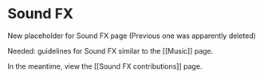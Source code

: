 Sound FX
========

New placeholder for Sound FX page
(Previous one was apparently deleted)

Needed: guidelines for Sound FX similar to the [[Music]] page.

In the meantime, view the [[Sound FX contributions]] page.

